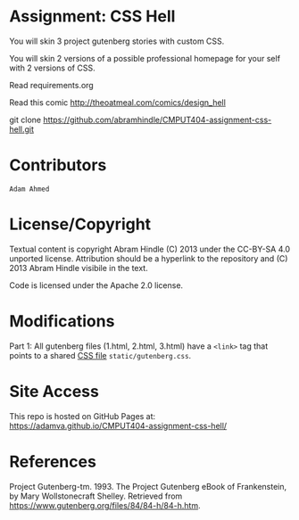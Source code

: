 Assignment: CSS Hell
====================

You will skin 3 project gutenberg stories with custom CSS.

You will skin 2 versions of a possible professional homepage for your
self with 2 versions of CSS.

Read requirements.org

Read this comic http://theoatmeal.com/comics/design_hell

git clone https://github.com/abramhindle/CMPUT404-assignment-css-hell.git

Contributors
=================

    Adam Ahmed


License/Copyright
=================

Textual content is copyright Abram Hindle (C) 2013 under the CC-BY-SA
4.0 unported license. Attribution should be a hyperlink to the
repository and (C) 2013 Abram Hindle visibile in the text.

Code is licensed under the Apache 2.0 license.

Modifications
=================
Part 1: All gutenberg files (1.html, 2.html, 3.html) have a `<link>` tag that points to a shared [CSS file](static/gutenberg.css) `static/gutenberg.css`.

Site Access
=================
This repo is hosted on GitHub Pages at: <https://adamva.github.io/CMPUT404-assignment-css-hell/>

References
=================
Project Gutenberg-tm. 1993. The Project Gutenberg eBook of Frankenstein, by Mary Wollstonecraft Shelley. Retrieved from https://www.gutenberg.org/files/84/84-h/84-h.htm.
